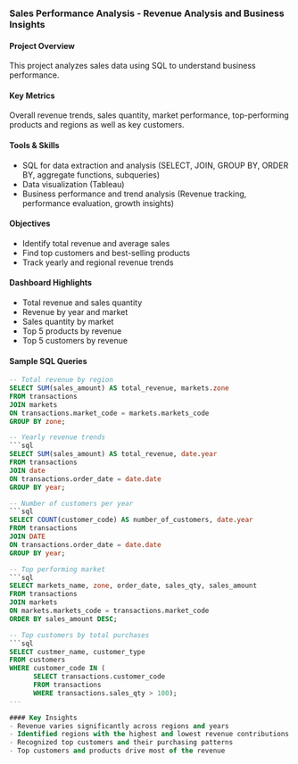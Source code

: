 ### Sales Performance Analysis - Revenue Analysis and Business Insights

#### Project Overview
This project analyzes sales data using SQL to understand business performance. 

#### Key Metrics
Overall revenue trends, sales quantity, market performance, top-performing products and regions as well as key customers.

#### Tools & Skills
- SQL for data extraction and analysis (SELECT, JOIN, GROUP BY, ORDER BY, aggregate functions, subqueries)
- Data visualization (Tableau)  
- Business performance and trend analysis (Revenue tracking, performance evaluation, growth insights)

#### Objectives
- Identify total revenue and average sales
- Find top customers and best-selling products
- Track yearly and regional revenue trends

#### Dashboard Highlights
- Total revenue and sales quantity
- Revenue by year and market
- Sales quantity by market
- Top 5 products by revenue
- Top 5 customers by revenue

#### Sample SQL Queries

```sql
-- Total revenue by region
SELECT SUM(sales_amount) AS total_revenue, markets.zone
FROM transactions
JOIN markets
ON transactions.market_code = markets.markets_code
GROUP BY zone;

-- Yearly revenue trends
```sql
SELECT SUM(sales_amount) AS total_revenue, date.year
FROM transactions
JOIN date
ON transactions.order_date = date.date
GROUP BY year;

-- Number of customers per year
```sql
SELECT COUNT(customer_code) AS number_of_customers, date.year
FROM transactions
JOIN DATE 
ON transactions.order_date = date.date
GROUP BY year;

-- Top performing market
```sql
SELECT markets_name, zone, order_date, sales_qty, sales_amount
FROM transactions
JOIN markets
ON markets.markets_code = transactions.market_code
ORDER BY sales_amount DESC;

-- Top customers by total purchases
```sql
SELECT custmer_name, customer_type
FROM customers
WHERE customer_code IN (
      SELECT transactions.customer_code
      FROM transactions
      WHERE transactions.sales_qty > 100);
---

#### Key Insights
- Revenue varies significantly across regions and years
- Identified regions with the highest and lowest revenue contributions
- Recognized top customers and their purchasing patterns
- Top customers and products drive most of the revenue
  

